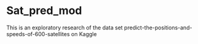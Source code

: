# Sat_pred_mod
This is an exploratory research of the data set predict-the-positions-and-speeds-of-600-satellites on Kaggle
